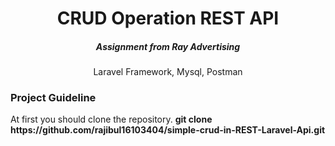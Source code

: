 <h1 align="center">CRUD Operation REST API</h1>
<h5 align="center">Assignment from Ray Advertising</h5>
<p align="center">Laravel Framework, Mysql, Postman</p>

<h3>Project Guideline</h3>
<p>At first you should clone the repository. <b>git clone https://github.com/rajibul16103404/simple-crud-in-REST-Laravel-Api.git</b></p>

